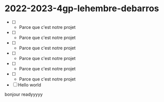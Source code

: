 # 2022-2023-4gp-lehembre-debarros

- [ ] * Parce que c'est notre projet
- [ ] * Parce que c'est notre projet
- [ ] * Parce que c'est notre projet
- [ ] * Parce que c'est notre projet
- [ ] * Parce que c'est notre projet
- [ ] * Parce que c'est notre projet
- [ ] Hello world

bonjour readyyyyy